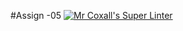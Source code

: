 #Assign -05
[![Mr Coxall's Super Linter](https://github.com/ICS3U-C-Programming-Enoch-O/Assign-05/workflows/Mr%20Coxall's%20Super%20Linter/badge.svg)](https://github.com/ICS3U-C-Programming-Enoch-O/Assign-05/actions/)
